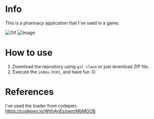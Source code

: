# Info
This is a pharmacy application that I've used in a game.

![Gif](https://imgur.com/cKoTPRD)
![Image](https://imgur.com/75rN9Sr)

# How to use
1. Download the repository using `git clone` or just download ZIP file.
2. Execute the `index.html`, and have fun :D

# References
I've used the loader from codepen: https://codepen.io/WithAnEs/pen/MbMGOB
